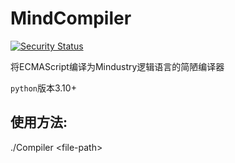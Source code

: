 # MindCompiler

[![Security Status](https://www.murphysec.com/platform3/v31/badge/1676096225713872896.svg)](https://www.murphysec.com/console/report/1676096225663541248/1676096225713872896)

将ECMAScript编译为Mindustry逻辑语言的简陋编译器

`python`版本3.10+

## 使用方法:
./Compiler \<file-path\>
